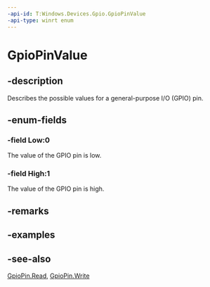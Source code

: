```yaml
---
-api-id: T:Windows.Devices.Gpio.GpioPinValue
-api-type: winrt enum
---
```


<!-- Enumeration syntax
public enum Windows.Devices.Gpio.GpioPinValue : int
-->

# GpioPinValue

## -description
Describes the possible values for a general-purpose I/O (GPIO) pin.

## -enum-fields
### -field Low:0
The value of the GPIO pin is low.

### -field High:1
The value of the GPIO pin is high.


## -remarks

## -examples

## -see-also
[GpioPin.Read](gpiopin_read.md), [GpioPin.Write](gpiopin_write.md)